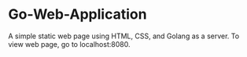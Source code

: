 # Go-Web-Application

A simple static web page using HTML, CSS, and Golang as a server. To view web page, go to localhost:8080.
